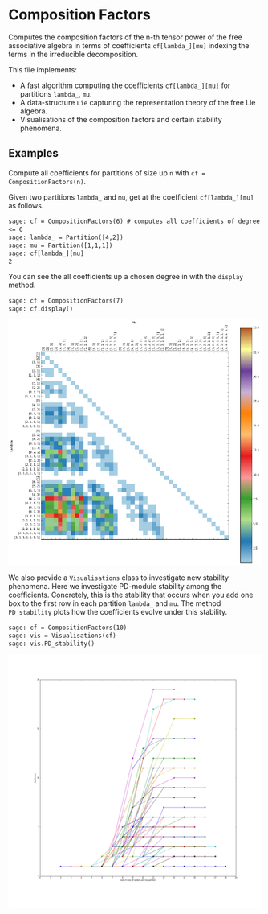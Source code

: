 # Composition Factors

Computes the composition factors of the n-th tensor power of the free
associative algebra in terms of coefficients `cf[lambda_][mu]` indexing the
terms in the irreducible decomposition.

This file implements:

- A fast algorithm computing the coefficients `cf[lambda_][mu]` for partitions `lambda_`, `mu`.
- A data-structure `Lie` capturing the representation theory of the free Lie algebra.
- Visualisations of the composition factors and certain stability phenomena.

## Examples

Compute all coefficients for partitions of size up `n` with `cf = CompositionFactors(n)`.  

Given two partitions `lambda_` and `mu`, get at the coefficient `cf[lambda_][mu]` as follows.

~~~~
sage: cf = CompositionFactors(6) # computes all coefficients of degree <= 6
sage: lambda_ = Partition([4,2])
sage: mu = Partition([1,1,1])
sage: cf[lambda_][mu]
2
~~~~

You can see the all coefficients up a chosen degree in with the `display` method.

~~~~
sage: cf = CompositionFactors(7)
sage: cf.display()
~~~~

<img src="/img/cf_7_example.png" width="750">

We also provide a `Visualisations` class to investigate new stability phenomena. Here we investigate PD-module stability among the coefficients. Concretely, this is the stability that occurs when you add one box to the first row in each partition `lambda_` and `mu`. The method `PD_stability` plots how the coefficients evolve under this stability.

~~~~
sage: cf = CompositionFactors(10)
sage: vis = Visualisations(cf)
sage: vis.PD_stability()
~~~~

<img src="/img/PD_stability_cf_degree_10.png" width="750">
